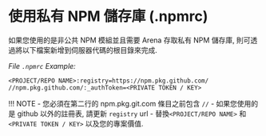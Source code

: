 # 使用私有 NPM 儲存庫 (.npmrc)

如果您使用的是非公共 NPM 模組並且需要 Arena 存取私有 NPM 儲存庫, 則可透過將以下檔案新增到伺服器代碼的根目錄來完成.

*File ```.npmrc``` Example:*
```
<PROJECT/REPO NAME>:registry=https://npm.pkg.github.com/
//npm.pkg.github.com/:_authToken=<PRIVATE TOKEN / KEY>
```

!!! NOTE
    - 您必須在第二行的 npm.pkg.git.com 條目之前包含 `//`
    - 如果您使用的是 github 以外的註冊表, 請更新 `registry` url
    - 替換`<PROJECT/REPO NAME>` 和 `<PRIVATE TOKEN / KEY>` 以及您的專案價值.

